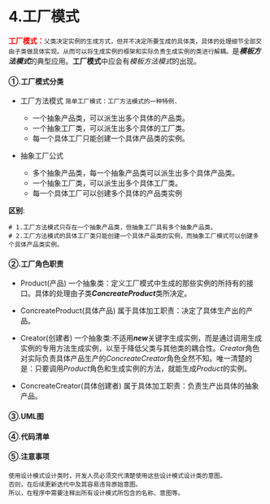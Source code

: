 # 4.工厂模式
<font style="color:red;">**工厂模式：**</font>`父类决定实例的生成方式，但并不决定所要生成的具体类，具体的处理细节全部交由子类做具体实现。从而可以将生成实例的框架和实际负责生成实例的类进行解耦。`是***模板方法模式***的典型应用。**工厂模式**中应会有*模板方法模式*的出现。
#### ①.工厂模式分类
+ 工厂方法模式
`简单工厂模式：工厂方法模式的一种特例.`
    + 一个抽象产品类，可以派生出多个具体的产品类。
    + 一个抽象工厂类，可以派生出多个具体的工厂类。
    + 每一个具体工厂只能创建一个具体产品类的实例。


+ 抽象工厂公式
    + 多个抽象产品类，每一个抽象产品类可以派生出多个具体产品类。
    + 一个抽象工厂类，可以派生出多个具体工厂类。
    + 每一个具体工厂可以创建多个具体的产品类实例

**区别**:

```shell 
# 1.工厂方法模式只存在一个抽象产品类，但抽象工厂具有多个抽象产品类。
# 2.工厂方法模式的具体工厂类只能创建一个具体产品类的实例，而抽象工厂模式可以创建多个具体产品类实例。
```
#### ②.工厂角色职责
+ Product(产品)
一个抽象类：定义工厂模式中生成的那些实例的所持有的接口。具体的处理由子类***ConcreateProduct***类所决定。

+ ConcreateProduct(具体产品)
属于具体加工职责：决定了具体生产出的产品。

+ Creator(创建者)
一个抽象类:不适用***new***关键字生成实例，而是通过调用生成实例的专用方法生成实例，以至于降低父类与其他类的耦合性。*Creator*角色对实际负责具体产品生产的*ConcreateCreator*角色全然不知。唯一清楚的是：只要调用*Product*角色和生成实例的方法，就能生成*Product*的实例。

+ ConcreateCreator(具体创建者)
属于具体加工职责：负责生产出具体的抽象产品。

#### ③.UML图

#### ④.代码清单

#### ⑤.注意事项
```shell
使用设计模式设计类时，开发人员必须交代清楚使用这些设计模式设计类的意图。
否则，在后续更新迭代中及其容易违背原始意图。
所以，在程序中需要注释出所有设计模式所包含的名称、意图等。
```